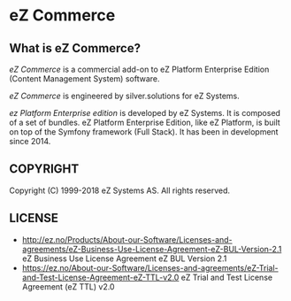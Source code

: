 # eZ Commerce


## What is eZ Commerce?
*eZ Commerce* is a commercial add-on to eZ Platform Enterprise Edition (Content Management System) software.

*eZ Commerce* is engineered by silver.solutions for eZ Systems.

*ez Platform Enterprise edition* is developed by eZ Systems. It is composed of a set of bundles. eZ Platform Enterprise Edition, like eZ Platform, is built on top of the Symfony framework (Full Stack). It has been in development since 2014.

## COPYRIGHT
Copyright (C) 1999-2018 eZ Systems AS. All rights reserved.

## LICENSE
- http://ez.no/Products/About-our-Software/Licenses-and-agreements/eZ-Business-Use-License-Agreement-eZ-BUL-Version-2.1 eZ Business Use License Agreement eZ BUL Version 2.1
- https://ez.no/About-our-Software/Licenses-and-agreements/eZ-Trial-and-Test-License-Agreement-eZ-TTL-v2.0 eZ Trial and Test License Agreement (eZ TTL) v2.0
